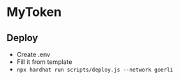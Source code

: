# MyToken

## Deploy
- Create .env
- Fill it from template
- `npx hardhat run scripts/deploy.js --network goerli`
